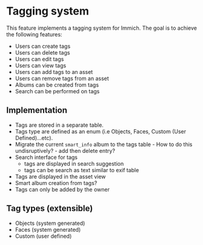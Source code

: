 # Tagging system

This feature implements a tagging system for Immich. The goal is to achieve the following features:

- Users can create tags
- Users can delete tags
- Users can edit tags
- Users can view tags
- Users can add tags to an asset
- Users can remove tags from an asset
- Albums can be created from tags
- Search can be performed on tags

## Implementation

- Tags are stored in a separate table.
- Tags type are defined as an enum (i.e Objects, Faces, Custom (User Defined)...etc).
- Migrate the current `smart_info` album to the tags table - How to do this undisruptively? - add then delete entry?
- Search interface for tags
  - tags are displayed in search suggestion
  - tags can be search as text similar to exif table
- Tags are displayed in the asset view
- Smart album creation from tags?
- Tags can only be added by the owner

## Tag types (extensible)

- Objects (system generated)
- Faces (system generated)
- Custom (user defined)

